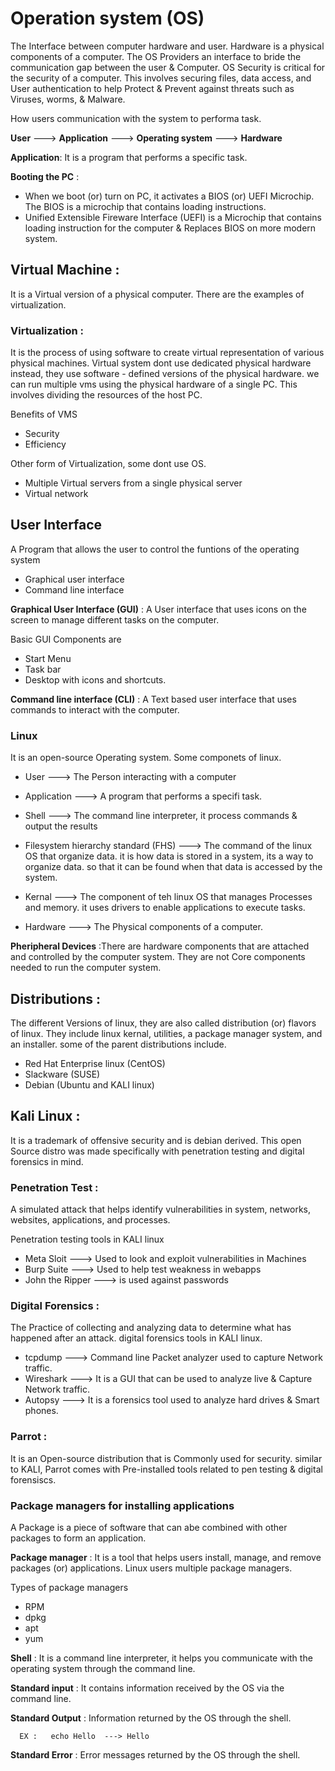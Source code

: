 # Operation system (OS)
The Interface between computer hardware and user. Hardware is a physical components of a computer. The OS Providers an interface to bride the communication gap between the user & Computer. OS Security is critical for the security of a computer. This involves securing files, data access, and User authentication to help Protect & Prevent against threats such as Viruses, worms, & Malware.

How users communication with the system to performa task.

__User__ ---> __Application__ ---> __Operating system__ ---> __Hardware__

 **Application**: It is a program that performs a specific task.

 **Booting the PC** : 
 
 - When we boot (or) turn on PC, it activates a BIOS (or) UEFI Microchip. The BIOS is a microchip that contains loading instructions.
 - Unified Extensible Fireware Interface (UEFI) is a Microchip that contains loading instruction for the computer & Replaces BIOS on more modern system.

## Virtual Machine :

It is a Virtual version of a physical computer. There are the examples of virtualization.

### Virtualization :

It is the process of using software to create virtual representation of various physical machines. Virtual system dont use dedicated physical hardware instead, they use software - defined versions of the physical hardware. we can run multiple vms using the physical hardware of a single PC. This involves dividing the resources of the host PC.

Benefits of VMS

  - Security
  - Efficiency

Other form of Virtualization, some dont use OS.
  
  - Multiple Virtual servers from a single physical server
  - Virtual network

## User Interface

A Program that allows the user to control the funtions of the operating system

 - Graphical user interface
 - Command line interface

**Graphical User Interface (GUI)** : A User interface that uses icons on the screen to manage different tasks on the computer.

Basic GUI Components are

  - Start Menu
  - Task bar
  - Desktop with icons and shortcuts.

**Command line interface (CLI)** : A Text based user interface that uses commands to interact with the computer.


### Linux

It is an open-source Operating system. Some componets of linux.

  - User ---> The Person interacting with a computer
  
  - Application ---> A program that performs a specifi task.
  
  - Shell ---> The command line interpreter, it process commands & output the results
  
  - Filesystem hierarchy standard (FHS) ---> The command of the linux OS that organize data. it is how data is stored in a system, its a way to organize data. so        that it can be found when that data is accessed by the system.
  
  - Kernal ---> The component of teh linux OS that manages Processes and memory. it uses drivers to enable applications to execute tasks.
    
  - Hardware ---> The Physical components of a computer.


**Pheripheral Devices** :There are hardware components that are attached and controlled by the computer system. They are not Core components needed to run the computer system.

## Distributions :
The different Versions of linux, they are also called distribution (or) flavors of linux. They include linux kernal, utilities, a package manager system, and an installer. some of the parent distributions include.

  - Red Hat Enterprise linux (CentOS)
  - Slackware (SUSE)
  - Debian (Ubuntu and KALI linux)

## Kali Linux :
It is a trademark of offensive security and is debian derived. This open Source distro was made specifically with penetration testing and digital forensics in mind.

### Penetration Test : 
A simulated attack that helps identify vulnerabilities in system, networks, websites, applications, and processes.

Penetration testing tools in KALI linux

  - Meta Sloit ---> Used to look and exploit vulnerabilities in Machines
  - Burp Suite ---> Used to help test weakness in webapps
  - John the Ripper ---> is used against passwords

### Digital Forensics :
The Practice of collecting and analyzing data to determine what has happened after an attack. digital forensics tools in KALI linux.

   - tcpdump ---> Command line Packet analyzer used to capture Network traffic.
   - Wireshark ---> It is a GUI that can be used to analyze live & Capture Network traffic.
   - Autopsy ---> It is a forensics tool used to analyze hard drives & Smart phones.

### Parrot : 
It is an Open-source distribution that is Commonly used for security. similar to KALI, Parrot comes with Pre-installed tools related to pen testing & digital forensiscs.

### Package managers for installing applications
A Package is a piece of software that can abe combined with other packages to form an application.

**Package manager** : It is a tool that helps users install, manage, and remove packages (or) applications. Linux users multiple package managers.

Types of package managers

   - RPM
   - dpkg
   - apt
   - yum

**Shell** : It is a command line interpreter, it helps you communicate with the operating system through the command line.

**Standard input** : It contains information received by the OS via the command line.

**Standard Output** : Information returned by the OS through the shell.
      
      EX :   echo Hello  ---> Hello

**Standard Error** : Error messages returned by the OS through the shell.

